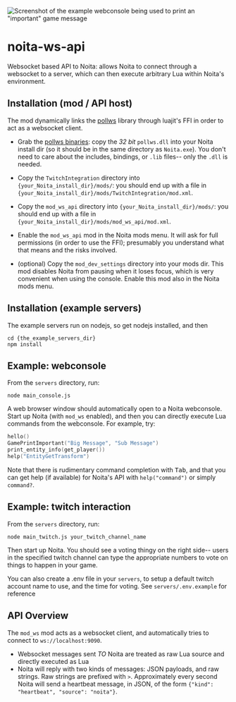 ![Screenshot of the example webconsole being used to print an "important" game message](/screenshot.jpg?raw=true)

# noita-ws-api
Websocket based API to Noita: allows Noita to connect through a websocket to a server, which can then execute
arbitrary Lua within Noita's environment.

## Installation (mod / API host)

The mod dynamically links the [pollws](https://github.com/probable-basilisk/pollws) library through 
luajit's FFI in order to act as a websocket client.

* Grab the [pollws binaries](https://github.com/probable-basilisk/pollws/releases/download/0.1.0/pollws_0_1_0_windows.zip): copy
the *32 bit* `pollws.dll` into your Noita install dir (so it should be in the same directory as `Noita.exe`). You don't need
to care about the includes, bindings, or `.lib` files-- only the `.dll` is needed.

* Copy the `TwitchIntegration` directory into `{your_Noita_install_dir}/mods/`: you should end up with a file in
`{your_Noita_install_dir}/mods/TwitchIntegration/mod.xml`.

* Copy the `mod_ws_api` directory into `{your_Noita_install_dir}/mods/`: you should end up with a file in
`{your_Noita_install_dir}/mods/mod_ws_api/mod.xml`.

* Enable the `mod_ws_api` mod in the Noita mods menu. It will ask for full permissions (in order to use the FFI); presumably
you understand what that means and the risks involved.

* (optional) Copy the `mod_dev_settings` directory into your mods dir. This mod disables Noita from pausing when
it loses focus, which is very convenient when using the console. Enable this mod also in the Noita mods menu.

## Installation (example servers)

The example servers run on nodejs, so get nodejs installed, and then
```
cd {the_example_servers_dir}
npm install
```

## Example: webconsole
From the `servers` directory, run:
```
node main_console.js
```

A web browser window should automatically open to a Noita webconsole. Start up Noita (with `mod_ws` enabled),
and then you can directly execute Lua commands from the webconsole. For example, try:

```Lua
hello()
GamePrintImportant("Big Message", "Sub Message")
print_entity_info(get_player())
help("EntityGetTransform")
```

Note that there is rudimentary command completion with <kbd>Tab</kbd>, and that
you can get help (if available) for Noita's API with `help("command")` or 
simply `command?`.

## Example: twitch interaction
From the `servers` directory, run:
```
node main_twitch.js your_twitch_channel_name
```

Then start up Noita. You should see a voting thingy on the right side--
users in the specified twitch channel can type the appropriate numbers
to vote on things to happen in your game.

You can also create a .env file in your `servers`, to setup a default twitch account name to use, and the time for voting. See `servers/.env.example` for reference

## API Overview

The `mod_ws` mod acts as a websocket client, and automatically tries to connect to `ws://localhost:9090`.

* Websocket messages sent *TO* Noita are treated as raw Lua source and directly executed as Lua
* Noita will reply with two kinds of messages: JSON payloads, and raw strings. Raw strings are
prefixed with `>`. Approximately every second Noita will send a heartbeat message, in JSON, of the
form `{"kind": "heartbeat", "source": "noita"}`.
